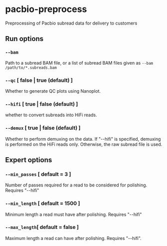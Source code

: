 # pacbio-preprocess

Preprocessing of Pacbio subread data for delivery to customers

## Run options

### `--bam` 

Path to a subread BAM file, or a list of subread BAM files given as `--bam /path/to/*.subreads.bam`

### `--qc` [ false | true (default) ]

Whether to generate QC plots using Nanoplot. 

### `--hifi` [ true | false (default) ]

whether to convert subreads into HiFi reads.

### `--demux` [ true | false (default) ]

Whether to perform demuxing on the data. If "--hifi" is specified, demuxing is performed on the HiFi reads only. Otherwise, the raw subread file is used. 

## Expert options

### `--min_passes` [ default = 3 ]

Number of passes required for a read to be considered for polishing. Requires "--hifi"

### `--min_length` [ default = 1500 ]

Minimum length a read must have after polishing. Requires "--hifi"

### `--max_length`[ default = false ]

Maximum length a read can have after polishing. Requires "--hifi". 




